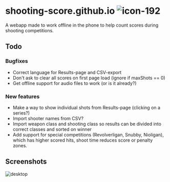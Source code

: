 # shooting-score.github.io ![icon-192](https://github.com/user-attachments/assets/aa689ef2-5e94-499c-8038-c5fc390f5f35)
A webapp made to work offline in the phone to help count scores during shooting competitions.

## Todo
### Bugfixes
* Correct language for Results-page and CSV-export
* Don't ask to clear all scores on first page load (ignore if maxShots == 0)
* Get offline support for audio files to work (or is it already?)
### New features
* Make a way to show individual shots from Results-page (clicking on a series?)
* Import shooter names from CSV?
* Import weapon class and shooting class so results can be divided into correct classes and sorted on winner
* Add support for special competitions (Revolverligan, Snubby, Nioligan), which has higher scored hits, shoot time reduces score or penalty zones.

## Screenshots
![desktop](https://github.com/user-attachments/assets/fe486d33-1e8f-4696-a956-d1db2c869d1b)
